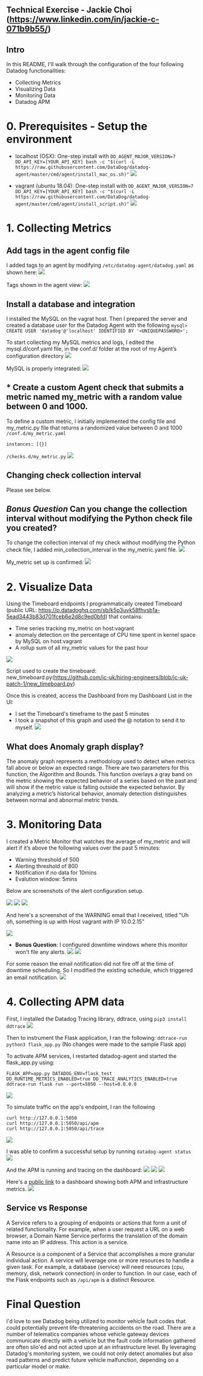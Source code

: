 ## Technical Exercise - Jackie Choi (https://www.linkedin.com/in/jackie-c-071b9b55/)

## Intro 

In this README, I'll walk through the configuration of the four following Datadog functionalities:
- Collecting Metrics
- Visualizing Data
- Monitoring Data
- Datadog APM

# 0. Prerequisites - Setup the environment

- localhost (OSX): One-step install with `DD_AGENT_MAJOR_VERSION=7 DD_API_KEY=[YOUR_API_KEY] bash -c "$(curl -L https://raw.githubusercontent.com/DataDog/datadog-agent/master/cmd/agent/install_mac_os.sh)"`
![](screenshots/datadog_install.png.png) 

- vagrant (ubuntu 18.04): One-step install with `DD_AGENT_MAJOR_VERSION=7 DD_API_KEY=[YOUR_API_KEY] bash -c "$(curl -L https://raw.githubusercontent.com/DataDog/datadog-agent/master/cmd/agent/install_script.sh)"`
![](screenshots/datadog_agent7_ubuntu_install.png) 


# 1. Collecting Metrics

## Add tags in the agent config file

I added tags to an agent by modifying `/etc/datadog-agent/datadog.yaml` as shown here:
![](screenshots/tags_datadog_yaml.png) 

Tags shown in the agent view:
![](screenshots/host_map_tags.png) 

## Install a database and integration

I installed the MySQL on the vagrat host. Then I prepared the server and created a database user for the Datadog Agent with the following `mysql> CREATE USER 'datadog'@'localhost' IDENTIFIED BY '<UNIQUEPASSWORD>';`

To start collecting my MySQL metrics and logs, I edited the mysql.d/conf.yaml file, in the conf.d/ folder at the root of my Agent’s configuration directory
![](screenshots/mysql.d_conf.yaml_config.png)

MySQL is properly integrated:
![](screenshots/mysql_integrated.png)


## * Create a custom Agent check that submits a metric named my_metric with a random value between 0 and 1000.

To define a custom metric, I initially implemented the config file and my_metric.py file that returns a randomized value between 0 and 1000
 `/conf.d/my_metric.yaml` 

```
instances: [{}]
```
 `/checks.d/my_metric.py` 
![](screenshots/my_metric.py_random_number.png)

## Changing check collection interval 
Please see below.

## *Bonus Question* Can you change the collection interval without modifying the Python check file you created?

To change the collection interval of my check without modifying the Python check file, I added min_collection_interval in the my_metric.yaml file. 
![](screenshots/bonus_interval_collection_45.png)

My_metric set up is confirmed:
![](screenshots/my_metric.png)


# 2. Visualize Data

Using the Timeboard endpoints I programmatically created Timeboard (public URL: https://p.datadoghq.com/sb/k5p3uvk58fhvsb1a-5ead3443b83d701fceb6e2d8c9ed0bfd) that contains:

* Time series tracking my_metric on host:vagrant
* anomaly detection on the percentage of CPU time spent in kernel space by MySQL on host:vagrant
* A rollup sum of all my_metric values for the past hour

![](screenshots/timeboard.png)

Script used to create the timeboard: new_timeboard.py(https://github.com/jc-uk/hiring-engineers/blob/jc-uk-patch-1/new_timeboard.py)

Once this is created, access the Dashboard from my Dashboard List in the UI:

* I set the Timeboard's timeframe to the past 5 minutes
* I took a snapshot of this graph and used the @ notation to send it to myself.
![](screenshots/annotation.png)

## What does Anomaly graph display?

The anomaly graph represents a methodology used to detect when metrics fall above or below an expected range. There are two parameters for this function, the Algorithm and Bounds. This function overlays a gray band on the metric showing the expected behavior of a series based on the past and will show if the metric value is falling outside the expected behavior. By analyzing a metric’s historical behavior, anomaly detection distinguishes between normal and abnormal metric trends.


# 3. Monitoring Data

I created a Metric Monitor that watches the average of my_metric and will alert if it’s above the following values over the past 5 minutes:

* Warning threshold of 500
* Alerting threshold of 800
* Notification if no data for 10mins
* Evalution window: 5mins

Below are screenshots of the alert configuration setup. 

![](screenshots/monitor_setup1.png)
![](screenshots/monitor_setup2.png)
![](screenshots/monitor_setup3.png)

And here's a screenshot of the WARNING email that I received, titled "Uh oh, something is up with Host vagrant with IP 10.0.2.15"

![](screenshots/alert_email.png)

* **Bonus Question**: I configured downtime windows where this monitor won't file any alerts. 
![](screenshots/downtime1.png)
![](screenshots/downtime2.png)

For some reason the email notification did not fire off at the time of downtime scheduling. So I modified the existing schedule, which triggered an email notification.
![](screenshots/downtime_scheduled.png)


# 4. Collecting APM data

First, I installed the Datadog Tracing library, ddtrace, using `pip3 install ddtrace`
![](screenshots/pip_ddtrace.png)

Then to instrument the Flask application, I ran the following: `ddtrace-run python3 flask_app.py` (No changes were made to the sample Flask app)

To activate APM services, I restarted datadog-agent and started the flask_app.py using: 
```
FLASK_APP=app.py DATADOG_ENV=flask_test DD_RUNTIME_METRICS_ENABLED=true DD_TRACE_ANALYTICS_ENABLED=true ddtrace-run flask run --port=5050 --host=0.0.0.0
```
![](screenshots/flask_app_running.png)

To simulate traffic on the app's endpoint, I ran the following
```
curl http://127.0.0.1:5050
curl http://127.0.0.1:5050/api/apm
curl http://127.0.0.1:5050/api/trace
```
![](screenshots/simulate_traffic.png)

I was able to confirm a successful setup by running `datadog-agent status`
![](screenshots/apm_agent_running.png)

And the APM is running and tracing on the dashboard:
![](screenshots/apm_services.png)
![](screenshots/apm_traces.png)
![](screenshots/app_analytics.png)

Here's a [public link](https://p.datadoghq.com/sb/k5p3uvk58fhvsb1a-4bc1f4415a9557f71d86213b58904cf8) to a dashboard showing both APM and infrastructure metrics.
![](screenshots/infra&apm_dashboard.png)


## Service vs Response

A Service refers to a grouping of endpoints or actions that form a unit of related functionality. For example, when a user request a URL on a web browser, a Domain Name Service performs the translation of the domain name into an IP address. This action is a service. 

A Resource is a component of a Service that accomplishes a more granular individual action. A service will leverage one or more resources to handle a given task. For example, a database (service) will need resources (cpu, memory, disk, network connection) in order to function.
In our case, each of the Flask endpoints such as `/api/apm` is a distinct Resource.


# Final Question

I'd love to see Datadog being utilized to monitor vehicle fault codes that could potentially prevent life-threatening accidents on the road.
There are a number of telematics companies whose vehicle gateway devices communicate directly with a vehicle but the fault code information gathered are often silo'ed and not acted upon at an infrastructure level. By leveraging Datadog's monitoring system, we could not only detect anomalies but also read patterns and predict future vehicle malfunction, depending on a particular model or make.
